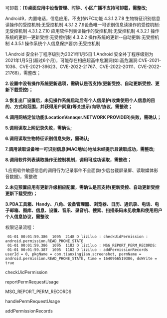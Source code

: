 
可卸载：**(1)桌面应用中设备管理、时钟、小区广播不支持可卸载，需整改;**

Android9，内置电话，信息应用，不支持NFC功能
4.3.1.2.7.8 生物特征识别信息读操作的受控机制:无受控机制 4.3.1.2.7.9设备唯一可识别信息读操作的受控机制:无受控机制 4.3.1.2.7.10 应用软件列表读操作的受控机制:无受控机制 4.3.2.1 操作系统的更新--更新受控:无受控机制 4.3.2.2 操作系统的更新--自动更新:无受控机制 4.3.5.1 操作系统个人信息保护要求:无受控机制

1.Android 安全补丁程序级别为2021年1月5日 1.Android 安全补丁程序级别为2021年1月5日(超过6个月)，可能存在相应超高中危漏洞(如:高危漏洞:CVE-2021-1036、CVE-2021-39623、CVE-2022-21767、CVE-2022-20111、CVE-2022-21768)，需整改；

**2.设置中没有操作系统更新选项，需确认是否支持(更新受控、自动更新受控、更新下载受控)；**

**3.恢复出厂设置后，未见操作系统启动后有个人信呆护(收集使用个人信息的目的、方式和范围，并获得用户同意)等关提示/向导/协议，需整改；**

**4.调用网络定位功能(LocationVanaqer.NETWORK PROVIDER)失败，需确认；**

**5.调用读取上网记录失败，需确认;**

**6.调用读取生物特征识别信息失败，需确认;**

**7.调用读取设备唯一可识别信息(MAC地址)地址未经提示且读取成功，需整改;**

**8.调用软件列表读取操作无控制机制，调用可成功读取，需整改；**

1.应用软件敏感信息的调用行为记录事件不全面(缺少后台截屏录屏、读取媒体影音数据)，需整改

**2.未见预置应用有更新升级相应配置，需确认是否支持(更新受控、自动更新受控更新下载受控)；**

**3.PDA工具箱、Handy、八角、设备管理器、浏览器、日历、通讯录、电话、电子邮箱、图库、信息、设置、音乐、录音机、搜索、扫描条码未见收集和使用用户个人信息协议，需整改**

权限记录流程：

```
 01-01 00:01:59.386  1095  2148 D liziluo : checkUidPermission : android.permission.READ_PHONE_STATE  
 01-01 00:01:59.386  1095  1182 D liziluo : MSG_REPORT_PERM_RECORDS:   
 01-01 00:01:59.387  1095  1182 D liziluo : addPermissionRecords userId = 0, pkgName = com.tianxingjian.screenshot, permName = android.permission.READ_PHONE_STATE, time = 1640966519386, doWrite = true
```

checkUidPermission

reportPermRequestUsage

MSG_REPORT_PERM_RECORDS

handlePermRequestUsage

addPermissionRecords

